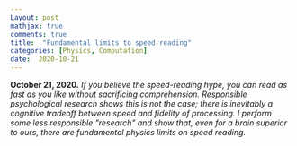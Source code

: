 ```yaml
---
Layout: post
mathjax: true
comments: true
title:  "Fundamental limits to speed reading"
categories: [Physics, Computation]
date:  2020-10-21
---
```


**October 21, 2020.** *If you believe the speed-reading hype, you can
  read as fast as you like without sacrificing
  comprehension. Responsible psychological research shows this is not
  the case; there is inevitably a cognitive tradeoff between speed and
  fidelity of processing. I perform some less responsible "research"
  and show that, even for a brain superior to ours, there are
  fundamental physics limits on speed reading.*
